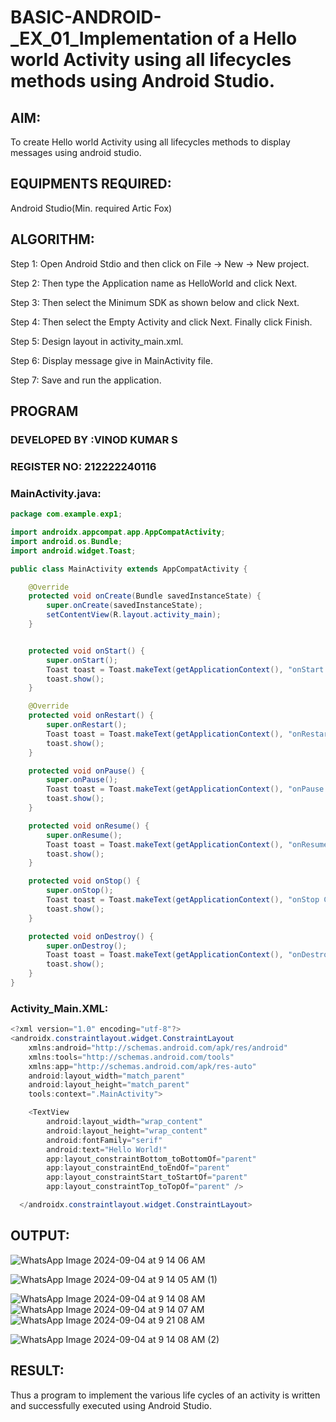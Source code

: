 # BASIC-ANDROID-_EX_01_Implementation of a Hello world Activity using all lifecycles methods using Android Studio.


## AIM:
To create Hello world Activity using all lifecycles methods to display messages using android studio.

## EQUIPMENTS REQUIRED:

Android Studio(Min. required Artic Fox)

## ALGORITHM:

Step 1: Open Android Stdio and then click on File -> New -> New project.

Step 2: Then type the Application name as HelloWorld and click Next.

Step 3: Then select the Minimum SDK as shown below and click Next.

Step 4: Then select the Empty Activity and click Next. Finally click Finish.

Step 5: Design layout in activity_main.xml.

Step 6: Display message give in MainActivity file.

Step 7: Save and run the application.

## PROGRAM
### DEVELOPED BY :VINOD KUMAR S
### REGISTER NO: 212222240116

### MainActivity.java:
``` java
package com.example.exp1;

import androidx.appcompat.app.AppCompatActivity;
import android.os.Bundle;
import android.widget.Toast;

public class MainActivity extends AppCompatActivity {

    @Override
    protected void onCreate(Bundle savedInstanceState) {
        super.onCreate(savedInstanceState);
        setContentView(R.layout.activity_main);
    }


    protected void onStart() {
        super.onStart();
        Toast toast = Toast.makeText(getApplicationContext(), "onStart Called", Toast.LENGTH_LONG);
        toast.show();
    }

    @Override
    protected void onRestart() {
        super.onRestart();
        Toast toast = Toast.makeText(getApplicationContext(), "onRestart Called", Toast.LENGTH_LONG);
        toast.show();
    }

    protected void onPause() {
        super.onPause();
        Toast toast = Toast.makeText(getApplicationContext(), "onPause Called", Toast.LENGTH_LONG);
        toast.show();
    }

    protected void onResume() {
        super.onResume();
        Toast toast = Toast.makeText(getApplicationContext(), "onResume Called", Toast.LENGTH_LONG);
        toast.show();
    }

    protected void onStop() {
        super.onStop();
        Toast toast = Toast.makeText(getApplicationContext(), "onStop Called", Toast.LENGTH_LONG);
        toast.show();
    }

    protected void onDestroy() {
        super.onDestroy();
        Toast toast = Toast.makeText(getApplicationContext(), "onDestroy Called", Toast.LENGTH_LONG);
        toast.show();
    }
}

```
### Activity_Main.XML:
``` java
<?xml version="1.0" encoding="utf-8"?>
<androidx.constraintlayout.widget.ConstraintLayout
    xmlns:android="http://schemas.android.com/apk/res/android"
    xmlns:tools="http://schemas.android.com/tools"
    xmlns:app="http://schemas.android.com/apk/res-auto"
    android:layout_width="match_parent"
    android:layout_height="match_parent"
    tools:context=".MainActivity">

    <TextView
        android:layout_width="wrap_content"
        android:layout_height="wrap_content"
        android:fontFamily="serif"
        android:text="Hello World!"
        app:layout_constraintBottom_toBottomOf="parent"
        app:layout_constraintEnd_toEndOf="parent"
        app:layout_constraintStart_toStartOf="parent"
        app:layout_constraintTop_toTopOf="parent" />

  </androidx.constraintlayout.widget.ConstraintLayout>
```
## OUTPUT:

![WhatsApp Image 2024-09-04 at 9 14 06 AM](https://github.com/user-attachments/assets/f180f1dc-14e3-4486-8f4e-5f9f970ed995)

![WhatsApp Image 2024-09-04 at 9 14 05 AM (1)](https://github.com/user-attachments/assets/ce887a83-0355-4c38-92c7-e9479399a6d3)

![WhatsApp Image 2024-09-04 at 9 14 08 AM](https://github.com/user-attachments/assets/f05fad08-d14a-4d72-957f-c8bd18ff18f8)
![WhatsApp Image 2024-09-04 at 9 14 07 AM](https://github.com/user-attachments/assets/c6787cba-6cde-416e-b6bc-41ddb3b39bd2)
![WhatsApp Image 2024-09-04 at 9 21 08 AM](https://github.com/user-attachments/assets/0ea4f2ee-371d-4ba4-a4e8-29a4bcd0ff95)

![WhatsApp Image 2024-09-04 at 9 14 08 AM (2)](https://github.com/user-attachments/assets/7c0d3c7c-926c-44c5-8fa1-189e916ea8f4)



## RESULT:
Thus a program to implement the various life cycles of an activity is written and successfully executed using Android Studio.

